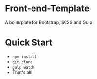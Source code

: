 # Front-end-Template
A boilerplate for Bootstrap, SCSS and Gulp

# Quick Start
- `npm install`
- `git clone`
- `gulp watch`
- That's all!
